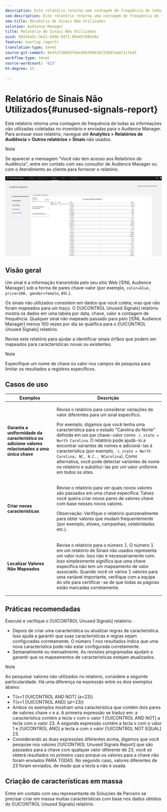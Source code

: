 ```yaml
---
description: Este relatório retorna uma contagem de frequência de todas as informações não utilizadas coletadas no inventário e enviadas para o Audience Manager.
seo-description: Este relatório retorna uma contagem de frequência de todas as informações não utilizadas coletadas no inventário e enviadas para o Audience Manager.
seo-title: Relatório de Sinais Não Utilizados
solution: Audience Manager
title: Relatório de Sinais Não Utilizados
uuid: 04334a5c-3e21-44db-b971-0b4457685e9a
feature: overlap reports
translation-type: tm+mt
source-git-commit: 9e4f2f26b83fe6e5b6f669107239d7edaf11fed3
workflow-type: tm+mt
source-wordcount: '613'
ht-degree: 1%

---
```



# Relatório de Sinais Não Utilizados{#unused-signals-report}

Este relatório retorna uma contagem de frequência de todas as informações não utilizadas coletadas no inventário e enviadas para o Audience Manager. Para acessar esse relatório, navegue até **Analytics > Relatórios de Audiência > Outros relatórios > Sinais** não usados.

>[!NOTE]
>
>Se aparecer a mensagem &quot;Você não tem acesso aos Relatórios de Audiência&quot;, entre em contato com seu consultor de Audience Manager ou com o Atendimento ao cliente para fornecer o relatório.

![Captura de tela do Relatório de Sinais não usados](/help/using/reporting/dynamic-reports/assets/unused-signals.png)

## Visão geral

Um sinal é a informação transmitida pelo seu sítio Web [!DNL Audience Manager] sob a forma de pares [](../../reference/key-value-pairs-explained.md) chave-valor (por exemplo, `color=blue, price>100, gender=female`, etc.).

Os sinais não utilizados consistem em dados que você coleta, mas que não foram mapeados para um traço. O [!UICONTROL Unused Signals] relatório mostra os dados em uma tabela por data, chave, valor e contagem de frequência. Qualquer sinal não mapeado passado para pelo [!DNL Audience Manager] menos 100 vezes por dia se qualifica para o [!UICONTROL Unused Signals] relatório.

Revise este relatório para ajudar a identificar sinais órfãos que podem ser mapeados para características novas ou existentes.

>[!NOTE]
>
>Especifique um nome de chave ou valor nos campos de pesquisa para limitar os resultados a registros específicos.

## Casos de uso

<table id="table_E5EE0EC078E14EF4B197243488517A2D"> 
 <thead> 
  <tr> 
   <th colname="col1" class="entry"> Exemplos </th> 
   <th colname="col2" class="entry"> Descrição </th> 
  </tr> 
 </thead>
 <tbody> 
  <tr> 
   <td colname="col1"> <p><b>Garanta a uniformidade da característica ou adicione valores relacionados a uma única chave</b> </p> </td> 
   <td colname="col2"> <p>Revise o relatório para considerar variações de valor diferentes para um sinal específico. </p> <p>Por exemplo, digamos que você tenha uma característica para o estado "Carolina do Norte" definida em um par chave-valor como <code> c_state = North Carolina</code>. O relatório pode ajudá-lo a encontrar variantes de nomes e adicioná-las à característica (por exemplo, <code> c_state = North Carolina, NC, N.C., NCarolina</code>). Como alternativa, você pode detectar variantes de nome no relatório e substituí-las por um valor uniforme em todos os sites. </p> <p> </p> </td> 
  </tr> 
  <tr> 
   <td colname="col1"> <p><b>Criar novas características</b> </p> </td> 
   <td colname="col2"> <p>Revise o relatório para ver quais novos valores são passados em uma chave específica. Talvez você queira criar novos pares de valores chave com base nesses novos valores. </p> <p> <p>Observação:  Verifique o relatório quinzenalmente para obter valores que mudam frequentemente (por exemplo, shows, campanhas, celebridades etc.). </p> </p> </td> 
  </tr> 
  <tr> 
   <td colname="col1"> <p><b>Localizar Valores Não Mapeados</b> </p> </td> 
   <td colname="col2"> <p>Revise o relatório para o número 1. O número 1 em um relatório de Sinais <span class="wintitle"></span> não usados representa um valor nulo. Isso não é necessariamente ruim. Isso simplesmente significa que uma chave específica não tem um mapeamento de valor associado. Quando você vir vários 1 valores para uma variável importante, verifique com a equipe do site para certificar-se de que todas as páginas estão marcadas corretamente. </p> </td> 
  </tr> 
 </tbody> 
</table>

## Práticas recomendadas

Execute e verifique o [!UICONTROL Unused Signals] relatório:

* Depois de criar uma característica ou atualizar regras de característica. Isso ajuda a garantir que suas características e regras sejam configuradas corretamente. O número 1 nos resultados indica que uma nova característica pode não estar configurada corretamente.
* Semanalmente ou mensalmente. As revisões programadas ajudam a garantir que os mapeamentos de características estejam atualizados.

>[!NOTE]
>
>Ao pesquisar valores não utilizados no relatório, considere a seguinte particularidade. Há uma diferença na expressão entre os dois exemplos abaixo:

* T(v=1 [!UICONTROL AND NOT] (a=23))
* T(v=1 [!UICONTROL AND] (a!=23))
* Ambos os exemplos mostram uma característica que contém dois pares de valores chave v e a. A primeira expressão se traduz em: a característica contém a tecla v com o valor 1 [!UICONTROL AND NOT] a tecla com o valor 23. A segunda expressão contém a tecla v com o valor 1 e [!UICONTROL AND] a tecla a com o valor [!UICONTROL NOT EQUAL] 23.
* Considerando as duas expressões diferentes acima, digamos que você pesquise nos valores [!UICONTROL Unused Signals Report] que são passados para a chave com qualquer valor diferente de 23, você só obterá resultados no primeiro caso porque os valores para a chave não foram enviados PARA TODAS. No segundo caso, valores diferentes de 23 foram enviados, de modo que a tecla a não é usada.

## Criação de características em massa

Entre em contato com seu representante de Soluções de Parceiro se precisar criar em massa muitas características com base nos dados obtidos do [!UICONTROL Unused Signals] relatório.
